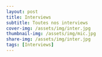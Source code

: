 ```yaml
---
layout: post
title: Interviews
subtitle: Toutes nos interviews 
cover-img: /assets/img/inter.jpg
thumbnail-img: /assets/img/mic.jpg
share-img: /assets/img/inter.jpg
tags: [Interviews]
---
```


